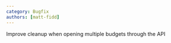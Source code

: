 ```yaml
---
category: Bugfix
authors: [matt-fidd]
---
```


Improve cleanup when opening multiple budgets through the API
